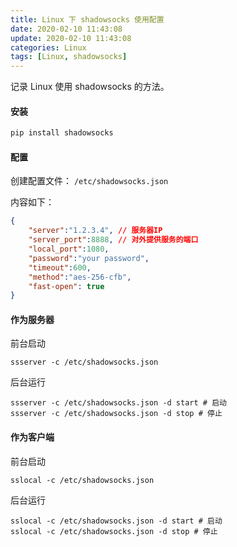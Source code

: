 ```yaml
---
title: Linux 下 shadowsocks 使用配置
date: 2020-02-10 11:43:08
update: 2020-02-10 11:43:08
categories: Linux
tags: [Linux, shadowsocks]
---
```


记录 Linux 使用 shadowsocks 的方法。

<!-- more -->

#### 安装

```bash
pip install shadowsocks
```

#### 配置

创建配置文件： `/etc/shadowsocks.json`

内容如下：

```json
{
    "server":"1.2.3.4", // 服务器IP
    "server_port":8888, // 对外提供服务的端口
    "local_port":1080,
    "password":"your password",
    "timeout":600,
    "method":"aes-256-cfb",
    "fast-open": true
}
```

#### 作为服务器

前台启动

```
ssserver -c /etc/shadowsocks.json
```

后台运行

```
ssserver -c /etc/shadowsocks.json -d start # 启动
ssserver -c /etc/shadowsocks.json -d stop # 停止
```

#### 作为客户端

前台启动

```
sslocal -c /etc/shadowsocks.json
```

后台运行

```
sslocal -c /etc/shadowsocks.json -d start # 启动
sslocal -c /etc/shadowsocks.json -d stop # 停止
```